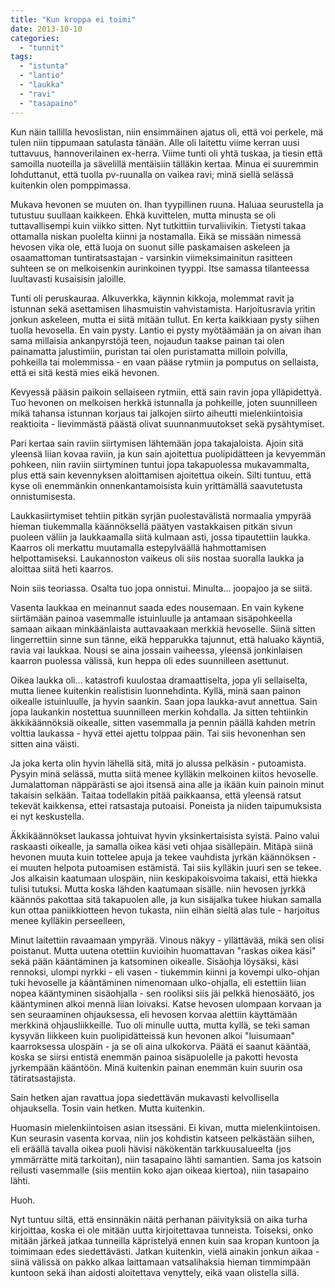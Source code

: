 ```yaml
---
title: "Kun kroppa ei toimi"
date: 2013-10-10
categories: 
  - "tunnit"
tags: 
  - "istunta"
  - "lantio"
  - "laukka"
  - "ravi"
  - "tasapaino"
---
```


Kun näin tallilla hevoslistan, niin ensimmäinen ajatus oli, että voi perkele, mä tulen niin tippumaan satulasta tänään. Alle oli laitettu viime kerran uusi tuttavuus, hannoverilainen ex-herra. Viime tunti oli yhtä tuskaa, ja tiesin että samoilla nuoteilla ja sävelillä mentäisiin tälläkin kertaa. Minua ei suuremmin lohduttanut, että tuolla pv-ruunalla on vaikea ravi; minä siellä selässä kuitenkin olen pomppimassa.

<!--more-->

Mukava hevonen se muuten on. Ihan tyypillinen ruuna. Haluaa seurustella ja tutustuu suullaan kaikkeen. Ehkä kuvittelen, mutta minusta se oli tuttavallisempi kuin viikko sitten. Nyt tutkittiin turvaliivikin. Tietysti takaa ottamalla niskan puolelta kiinni ja nostamalla. Eikä se missään nimessä hevosen vika ole, että luoja on suonut sille paskamaisen askeleen ja osaamattoman tuntiratsastajan - varsinkin viimeksimainitun rasitteen suhteen se on melkoisenkin aurinkoinen tyyppi. Itse samassa tilanteessa luultavasti kusaisisin jaloille.

Tunti oli peruskauraa. Alkuverkka, käynnin kikkoja, molemmat ravit ja istunnan sekä asettamisen lihasmuistin vahvistamista. Harjoitusravia yritin jonkun askeleen, mutta ei siitä mitään tullut. En kerta kaikkiaan pysty siihen tuolla hevosella. En vain pysty. Lantio ei pysty myötäämään ja on aivan ihan sama millaisia ankanpyrstöjä teen, nojaudun taakse painan tai olen painamatta jalustimiin, puristan tai olen puristamatta milloin polvilla, pohkeilla tai molemmissa - en vaan pääse rytmiin ja pomputus on sellaista, että ei sitä kestä mies eikä hevonen.

Kevyessä pääsin paikoin sellaiseen rytmiin, että sain ravin jopa ylläpidettyä. Tuo hevonen on melkoisen herkkä istunnalla ja pohkeille, joten suunnilleen mikä tahansa istunnan korjaus tai jalkojen siirto aiheutti mielenkiintoisia reaktioita - lievimmästä päästä olivat suunnanmuutokset sekä pysähtymiset.

Pari kertaa sain raviin siirtymisen lähtemään jopa takajaloista. Ajoin sitä yleensä liian kovaa raviin, ja kun sain ajoitettua puolipidätteen ja kevyemmän pohkeen, niin raviin siirtyminen tuntui jopa takapuolessa mukavammalta, plus että sain kevennyksen aloittamisen ajoitettua oikein. Silti tuntuu, että kyse oli enemmänkin onnenkantamoisista kuin yrittämällä saavutetusta onnistumisesta.

Laukkasiirtymiset tehtiin pitkän syrjän puolestavälistä normaalia ympyrää hieman tiukemmalla käännöksellä päätyen vastakkaisen pitkän sivun puoleen väliin ja laukkaamalla siitä kulmaan asti, jossa tipautettiin laukka. Kaarros oli merkattu muutamalla estepylväällä hahmottamisen helpottamiseksi. Laukannoston vaikeus oli siis nostaa suoralla laukka ja aloittaa siitä heti kaarros.

Noin siis teoriassa. Osalta tuo jopa onnistui. Minulta... joopajoo ja se siitä.

Vasenta laukkaa en meinannut saada edes nousemaan. En vain kykene siirtämään painoa vasemmalle istuinluulle ja antamaan sisäpohkeella samaan aikaan minkäänlaista auttavaakaan merkkiä hevoselle. Siinä sitten lingerrettiin sinne sun tänne, eikä hepparukka tajunnut, että haluako käyntiä, ravia vai laukkaa. Nousi se aina jossain vaiheessa, yleensä jonkinlaisen kaarron puolessa välissä, kun heppa oli edes suunnilleen asettunut.

Oikea laukka oli... katastrofi kuulostaa dramaattiselta, jopa yli sellaiselta, mutta lienee kuitenkin realistisin luonnehdinta. Kyllä, minä saan painon oikealle istuinluulle, ja hyvin saankin. Saan jopa laukka-avut annettua. Sain jopa laukankin nostettua suunnilleen merkin kohdalla. Ja sitten tehtiinkin äkkikäännöksiä oikealle, sitten vasemmalla ja pennin päällä kahden metrin volttia laukassa - hyvä ettei ajettu tolppaa päin. Tai siis hevonenhan sen sitten aina väisti.

Ja joka kerta olin hyvin lähellä sitä, mitä jo alussa pelkäsin - putoamista. Pysyin minä selässä, mutta siitä menee kylläkin melkoinen kiitos hevoselle. Jumalattoman näppärästi se ajoi itsensä aina alle ja ikään kuin painoin minut takaisin selkään. Taitaa todellakin pitää paikkaansa, että yleensä ratsut tekevät kaikkensa, ettei ratsastaja putoaisi. Poneista ja niiden taipumuksista ei nyt keskustella.

Äkkikäännökset laukassa johtuivat hyvin yksinkertaisista syistä. Paino valui raskaasti oikealle, ja samalla oikea käsi veti ohjaa sisällepäin. Mitäpä siinä hevonen muuta kuin tottelee apuja ja tekee vauhdista jyrkän käännöksen - ei muuten helpota putoamisen estämistä. Tai siis kylläkin juuri sen se tekee. Jos alkaisin kaatumaan ulospäin, niin keskipakoisvoima takaisi, että hiekka tulisi tutuksi. Mutta koska lähden kaatumaan sisälle. niin hevosen jyrkkä käännös pakottaa sitä takapuolen alle, ja kun sisäjalka tukee hiukan samalla kun ottaa paniikkiotteen hevon tukasta, niin eihän sieltä alas tule - harjoitus menee kylläkin perseelleen,

Minut laitettiin ravaamaan ympyrää. Vinous näkyy - yllättävää, mikä sen olisi poistanut. Mutta uutena otettiin kuvioihin huomattavan "raskas oikea käsi" sekä pään kääntäminen ja katsominen oikealle. Sisäohja löysäksi, käsi rennoksi, ulompi nyrkki - eli vasen - tiukemmin kiinni ja kovempi ulko-ohjan tuki hevoselle ja kääntäminen nimenomaan ulko-ohjalla, eli estettiin liian nopea kääntyminen sisäohjalla - sen rooliksi siis jäi pelkkä hienosäätö, jos kääntyminen alkoi mennä liian loivaksi. Katse hevosen ulompaan korvaan ja sen seuraaminen ohjauksessa, eli hevosen korvaa alettiin käyttämään merkkinä ohjausliikkeille. Tuo oli minulle uutta, mutta kyllä, se teki saman kysyvän liikkeen kuin puolipidätteissä kun hevonen alkoi "luisumaan" kaarroksessa ulospäin - ja se oli aina ulkokorva. Päätä ei saanut kääntää, koska se siirsi entistä enemmän painoa sisäpuolelle ja pakotti hevosta jyrkempään kääntöön. Minä kuitenkin painan enemmän kuin suurin osa tätiratsastajista.

Sain hetken ajan ravattua jopa siedettävän mukavasti kelvollisella ohjauksella. Tosin vain hetken. Mutta kuitenkin.

Huomasin mielenkiintoisen asian itsessäni. Ei kivan, mutta mielenkiintoisen. Kun seurasin vasenta korvaa, niin jos kohdistin katseen pelkästään siihen, eli eräällä tavalla oikea puoli hävisi näkökentän tarkkuusalueelta (jos ymmärrätte mitä tarkoitan), niin tasapaino lähti samantien. Sama jos katsoin reilusti vasemmalle (siis mentiin koko ajan oikeaa kiertoa), niin tasapaino lähti.

Huoh.

Nyt tuntuu siltä, että ensinnäkin näitä perhanan päivityksiä on aika turha kirjoittaa, koska ei ole mitään uutta kirjoitettavaa tunneista. Toiseksi, onko mitään järkeä jatkaa tunneilla käpristelyä ennen kuin saa kropan kuntoon ja toimimaan edes siedettävästi. Jatkan kuitenkin, vielä ainakin jonkun aikaa - siinä välissä on pakko alkaa laittamaan vatsalihaksia hieman timmimpään kuntoon sekä ihan aidosti aloitettava venyttely, eikä vaan olistella sillä.
